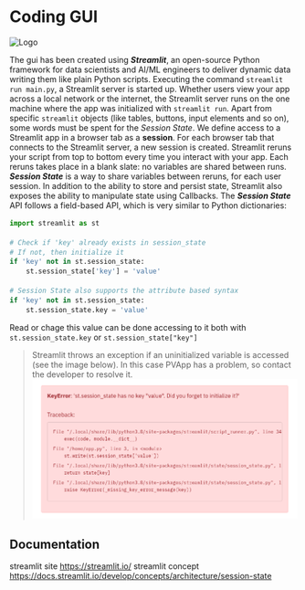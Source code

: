 # Coding GUI
![Logo](https://ericheilman.com/wp-content/uploads/2023/11/streamlit-logo-secondary-colormark-darktext.png?w=1568)

The gui has been created using ***Streamlit***, an open-source Python framework for data scientists and AI/ML engineers to deliver dynamic data writing them like plain Python scripts. Executing the command `streamlit run main.py`, a Streamlit server is started up. Whether users view your app across a local network or the internet, the Streamlit server runs on the one machine where the app was initialized with `streamlit run`. Apart from specific `streamlit` objects (like tables, buttons, input elements and so on), some words must be spent for the *Session State*. We define access to a Streamlit app in a browser tab as a **session**. For each browser tab that connects to the Streamlit server, a new session is created. Streamlit reruns your script from top to bottom every time you interact with your app. Each reruns takes place in a blank slate: no variables are shared between runs. ***Session State*** is a way to share variables between reruns, for each user session. In addition to the ability to store and persist state, Streamlit also exposes the ability to manipulate state using Callbacks.  The ***Session State*** API follows a field-based API, which is very similar to Python dictionaries:
>
```python
import streamlit as st

# Check if 'key' already exists in session_state
# If not, then initialize it
if 'key' not in st.session_state:
    st.session_state['key'] = 'value'

# Session State also supports the attribute based syntax
if 'key' not in st.session_state:
    st.session_state.key = 'value'

```
>
Read or chage this value can be done accessing to it both with `st.session_state.key` or `st.session_state["key"]`
> Streamlit throws an exception if an uninitialized variable is accessed (see the image below). In this case PVApp has a problem, so contact the developer to resolve it.
> ![streamlit-exception](/docs/GUI/img/state_uninitialized_exception.png)





## Documentation
streamlit site https://streamlit.io/
streamlit concept https://docs.streamlit.io/develop/concepts/architecture/session-state